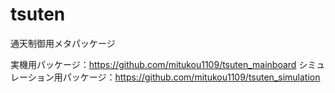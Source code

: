 # tsuten

通天制御用メタパッケージ

実機用パッケージ：https://github.com/mitukou1109/tsuten_mainboard
シミュレーション用パッケージ：https://github.com/mitukou1109/tsuten_simulation
